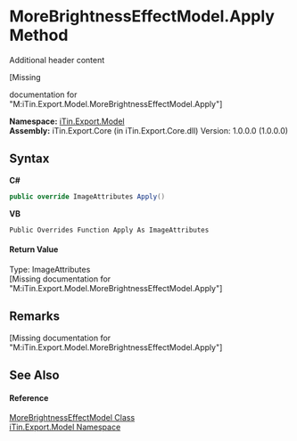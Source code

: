# MoreBrightnessEffectModel.Apply Method 
Additional header content 

\[Missing <summary> documentation for "M:iTin.Export.Model.MoreBrightnessEffectModel.Apply"\]

**Namespace:**&nbsp;<a href="N_iTin_Export_Model">iTin.Export.Model</a><br />**Assembly:**&nbsp;iTin.Export.Core (in iTin.Export.Core.dll) Version: 1.0.0.0 (1.0.0.0)

## Syntax

**C#**<br />
``` C#
public override ImageAttributes Apply()
```

**VB**<br />
``` VB
Public Overrides Function Apply As ImageAttributes
```


#### Return Value
Type: ImageAttributes<br />\[Missing <returns> documentation for "M:iTin.Export.Model.MoreBrightnessEffectModel.Apply"\]

## Remarks
\[Missing <remarks> documentation for "M:iTin.Export.Model.MoreBrightnessEffectModel.Apply"\]

## See Also


#### Reference
<a href="T_iTin_Export_Model_MoreBrightnessEffectModel">MoreBrightnessEffectModel Class</a><br /><a href="N_iTin_Export_Model">iTin.Export.Model Namespace</a><br />